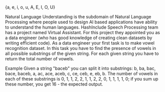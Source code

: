 {a, e, i, o, u, A, E, I, O, U}

Natural Language Understanding is the subdomain of Natural Language Processing where people used to design AI based applications have ability to understand the human languages. HashInclude Speech Processing team has a project named Virtual Assistant. For this project they appointed you as a data engineer (who has good knowledge of creating clean datasets by writing efficient code). As a data engineer your first task is to make vowel recognition dataset. In this task you have to find the presence of vowels in all possible substrings of the given string. For each given string you have to return the total number of vowels.

Example
Given a string "baceb" you can split it into substrings: b, ba, bac, bace, baceb, a, ac, ace, aceb, c, ce, ceb, e, eb, b. The number of vowels in each of these substrings is 0, 1, 1, 2, 2, 1, 1, 2, 2, 0, 1, 1, 1, 1, 0; if you sum up these number, you get 16 - the expected output.